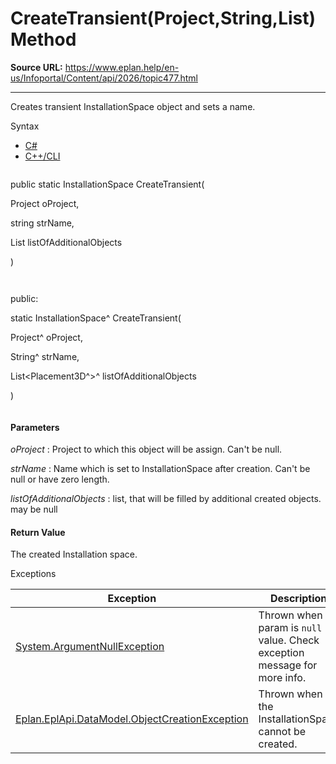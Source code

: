 # CreateTransient(Project,String,List<Placement3D>) Method

**Source URL:** https://www.eplan.help/en-us/Infoportal/Content/api/2026/topic477.html

---

Creates transient InstallationSpace object and sets a name.

Syntax

- [C#](#i-syntax-CS)
- [C++/CLI](#i-syntax-CPP2005)

```
```
public static InstallationSpace CreateTransient( 

   Project oProject,

   string strName,

   List<Placement3D> listOfAdditionalObjects

)
```
```

```
```
public:

static InstallationSpace^ CreateTransient( 

   Project^ oProject,

   String^ strName,

   List<Placement3D^>^ listOfAdditionalObjects

)
```
```

#### Parameters

*oProject*
:   Project to which this object will be assign. Can't be null.

*strName*
:   Name which is set to InstallationSpace after creation. Can't be null or have zero length.

*listOfAdditionalObjects*
:   list, that will be filled by additional created objects. may be null

#### Return Value

The created Installation space.

Exceptions

| Exception | Description |
| --- | --- |
| [System.ArgumentNullException](#) | Thrown when param is `null` value. Check exception message for more info. |
| [Eplan.EplApi.DataModel.ObjectCreationException](Eplan.EplApi.DataModelu~Eplan.EplApi.DataModel.ObjectCreationException.html) | Thrown when the InstallationSpace cannot be created. |
